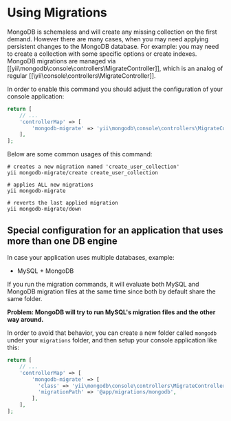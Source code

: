 Using Migrations
================

MongoDB is schemaless and will create any missing collection on the first demand. However there are many cases, when
you may need applying persistent changes to the MongoDB database. For example: you may need to create a collection with
some specific options or create indexes.
MongoDB migrations are managed via [[yii\mongodb\console\controllers\MigrateController]], which is an analog of regular
[[\yii\console\controllers\MigrateController]].

In order to enable this command you should adjust the configuration of your console application:

```php
return [
    // ...
    'controllerMap' => [
        'mongodb-migrate' => 'yii\mongodb\console\controllers\MigrateController'
    ],
];
```

Below are some common usages of this command:

```
# creates a new migration named 'create_user_collection'
yii mongodb-migrate/create create_user_collection

# applies ALL new migrations
yii mongodb-migrate

# reverts the last applied migration
yii mongodb-migrate/down
```
## Special configuration for an application that uses more than one DB engine

In case your application uses multiple databases, example:  

- MySQL + MongoDB

If you run the migration commands, it will evaluate both MySQL and MongoDB migration files at the same time since both by default share the same folder.

**Problem: MongoDB will try to run MySQL's migration files and the other way around.**

In order to avoid that behavior, you can create a new folder called `mongodb` under your `migrations` folder, and then setup your console application like this:

```php
return [
    // ...
    'controllerMap' => [
        'mongodb-migrate' => [
          'class' => 'yii\mongodb\console\controllers\MigrateController',
          'migrationPath' => '@app/migrations/mongodb',
        ],
    ],
];
```
